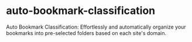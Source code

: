 # auto-bookmark-classification
Auto Bookmark Classification: Effortlessly and automatically organize your bookmarks into pre-selected folders based on each site's domain.
